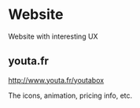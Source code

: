 # Website

Website with interesting UX

## youta.fr

http://www.youta.fr/youtabox

The icons, animation, pricing info, etc. 

